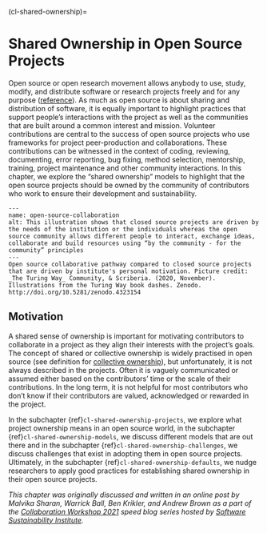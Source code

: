 (cl-shared-ownership)=
# Shared Ownership in Open Source Projects

Open source or open research movement allows anybody to use, study, modify, and distribute software or research projects freely and for any purpose ([reference](https://opensource.org/osd)).
As much as open source is about sharing and distribution of software, it is equally important to highlight practices that support people’s interactions with the project as well as the communities that are built around a common interest and mission.
Volunteer contributions are central to the success of open source projects who use frameworks for project peer-production and collaborations.
These contributions can be witnessed in the context of coding, reviewing, documenting, error reporting, bug fixing, method selection, mentorship, training, project maintenance and other community interactions.
In this chapter, we explore the “shared ownership” models to highlight that the open source projects should be owned by the community of contributors who work to ensure their development and sustainability.

```{figure} ../figures/OpenSourceCollaboration.jpg
---
name: open-source-collaboration
alt: This illustration shows that closed source projects are driven by the needs of the institution or the individuals whereas the open source community allows different people to interact, exchange ideas, collaborate and build resources using “by the community - for the community” principles
---
Open source collaborative pathway compared to closed source projects that are driven by institute's personal motivation. Picture credit: _The Turing Way_ Community, & Scriberia. (2020, November). Illustrations from the Turing Way book dashes. Zenodo. http://doi.org/10.5281/zenodo.4323154
```

## Motivation

A shared sense of ownership is important for motivating contributors to collaborate in a project as they align their interests with the project’s goals.
The concept of shared or collective ownership is widely practised in open source (see definition for [collective ownership](https://www.agilealliance.org/glossary/collective-ownership/)), but unfortunately, it is not always described in the projects.
Often it is vaguely communicated or assumed either based on the contributors’ time or the scale of their contributions.
In the long term, it is not helpful for most contributors who don’t know if their contributors are valued, acknowledged or rewarded in the project.

In the subchapter {ref}`cl-shared-ownership-projects`, we explore what project ownership means in an open source world, in the subchapter {ref}`cl-shared-ownership-models`, we discuss different models that are out there and in the subchapter {ref}`cl-shared-ownership-challenges`, we discuss challenges that exist in adopting them in open source projects.
Ultimately, in the subchapter {ref}`cl-shared-ownership-defaults`, we nudge researchers to apply good practices for establishing shared ownership in their open source projects.

*This chapter was originally discussed and written in an online post by Malvika Sharan, Warrick Ball, Ben Krikler, and Andrew Brown as a part of the [Collaboration Workshop 2021](https://www.software.ac.uk/cw21) speed blog series hosted by [Software Sustainability Institute](https://www.software.ac.uk).*
